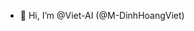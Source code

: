 - 👋 Hi, I’m @Viet-AI (@M-DinhHoangViet)

<!---
Viet-AI/Viet-AI is a ✨ special ✨ repository because its `README.md` (this file) appears on your GitHub profile.
You can click the Preview link to take a look at your changes.
--->
